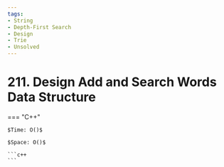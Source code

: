 ```yaml
---
tags:
- String
- Depth-First Search
- Design
- Trie
- Unsolved
---
```



# 211. Design Add and Search Words Data Structure

=== "C++"

    $Time: O()$

    $Space: O()$

    ```c++
    ```